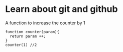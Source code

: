 # Learn about git and github

A function to increase the counter by 1
```
function counter(param){
  return param ++;
}
counter(1) //2
```
